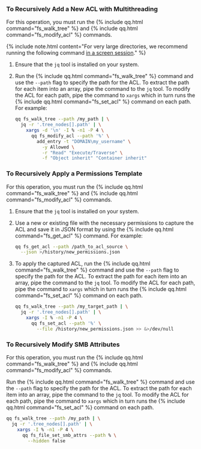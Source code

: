 ### To Recursively Add a New ACL with Multithreading
For this operation, you must run the {% include qq.html command="fs_walk_tree" %} and {% include qq.html command="fs_modify_acl" %} commands.

{% include note.html content="For very large directories, we recommend running the following command [in a screen session](https://linuxize.com/post/how-to-use-linux-screen/)." %}

1. Ensure that the `jq` tool is installed on your system.

1. Run the {% include qq.html command="fs_walk_tree" %} command and use the `--path` flag to specify the path for the ACL. To extract the path for each item into an array, pipe the command to the `jq` tool. To modify the ACL for each path, pipe the command to `xargs` which in turn runs the {% include qq.html command="fs_set_acl" %} command on each path. For example:

   ```bash
   qq fs_walk_tree --path /my_path | \
     jq -r '.tree_nodes[].path' | \
       xargs -d '\n' -I % -n1 -P 4 \
         qq fs_modify_acl --path '%' \
           add_entry -t "DOMAIN\my_username" \
             -y Allowed \
             -r "Read" "Execute/Traverse" \
             -f "Object inherit" "Container inherit"
   ```

### To Recursively Apply a Permissions Template
For this operation, you must run the {% include qq.html command="fs_walk_tree" %} and {% include qq.html command="fs_modify_acl" %} commands.

1. Ensure that the `jq` tool is installed on your system.

1. Use a new or existing file with the necessary permissions to capture the ACL and save it in JSON format by using the {% include qq.html command="fs_get_acl" %} command. For example:
   
   ```bash
   qq fs_get_acl --path /path_to_acl_source \
     --json >/history/new_permissions.json
   ```

1. To apply the captured ACL, run the {% include qq.html command="fs_walk_tree" %} command and use the `--path` flag to specify the path for the ACL. To extract the path for each item into an array, pipe the command to the `jq` tool. To modify the ACL for each path, pipe the command to `xargs` which in turn runs the {% include qq.html command="fs_set_acl" %} command on each path.

   ```bash
   qq fs_walk_tree --path /my_target_path | \
     jq -r '.tree_nodes[].path' | \
       xargs -I % -n1 -P 4 \
         qq fs_set_acl --path '%' \
           --file /history/new_permissions.json >> &>/dev/null
   ```

### To Recursively Modify SMB Attributes
For this operation, you must run the {% include qq.html command="fs_walk_tree" %} and {% include qq.html command="fs_modify_acl" %} commands.

Run the {% include qq.html command="fs_walk_tree" %} command and use the `--path` flag to specify the path for the ACL. To extract the path for each item into an array, pipe the command to the `jq` tool. To modify the ACL for each path, pipe the command to `xargs` which in turn runs the {% include qq.html command="fs_set_acl" %} command on each path.

```bash
qq fs_walk_tree --path /my_path | \
  jq -r '.tree_nodes[].path' | \
    xargs -I % -n1 -P 4 \
      qq fs_file_set_smb_attrs --path % \
        --hidden false
```
